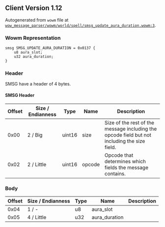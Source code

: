 ## Client Version 1.12

Autogenerated from `wowm` file at [`wow_message_parser/wowm/world/spell/smsg_update_aura_duration.wowm:3`](https://github.com/gtker/wow_messages/tree/main/wow_message_parser/wowm/world/spell/smsg_update_aura_duration.wowm#L3).

### Wowm Representation
```rust,ignore
smsg SMSG_UPDATE_AURA_DURATION = 0x0137 {
    u8 aura_slot;
    u32 aura_duration;
}
```
### Header
SMSG have a header of 4 bytes.

#### SMSG Header
| Offset | Size / Endianness | Type   | Name   | Description |
| ------ | ----------------- | ------ | ------ | ----------- |
| 0x00   | 2 / Big           | uint16 | size   | Size of the rest of the message including the opcode field but not including the size field.|
| 0x02   | 2 / Little        | uint16 | opcode | Opcode that determines which fields the message contains.|
### Body
| Offset | Size / Endianness | Type | Name | Description |
| ------ | ----------------- | ---- | ---- | ----------- |
| 0x04 | 1 / - | u8 | aura_slot |  |
| 0x05 | 4 / Little | u32 | aura_duration |  |
